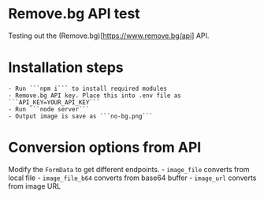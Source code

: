 # Remove.bg API test

Testing out the (Remove.bg)[https://www.remove.bg/api] API. 

# Installation steps
    - Run ```npm i``` to install required modules
    - Remove.bg API key. Place this into .env file as ```API_KEY=YOUR_API_KEY```
    - Run ```node server```
    - Output image is save as ```no-bg.png```

# Conversion options from API
Modify the ```FormData``` to get different endpoints.
    - ```image_file``` converts from local file
    - ```image_file_b64``` converts from base64 buffer
    - ```image_url``` converts from image URL